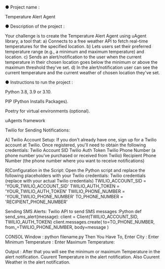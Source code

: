 ● Project name :

Temperature Alert Agent

● Description of the project :

Your challenge is to create the Temperature Alert Agent using uAgent library, a tool that:
a) Connects to a free weather API to fetch real-time temperatures for the specified location.
b) Lets users set their preferred temperature range (e.g., a minimum and maximum temperature) and
location.
c) Sends an alert/notification to the user when the current temperature in their chosen
location goes below the minimum or above the maximum threshold they've set.
d) In the alert/notification user can see the current temperature and the current weather of chosen location they've set.

● Instructions to run the project :

Python 3.8, 3.9 or 3.10.

PIP (Python Installs Packages).

Poetry for virtual environments (optional).

uAgents framework

Twilio for Sending Notifications:

A] Twilio Account Setup:
If you don't already have one, sign up for a Twilio account at Twilio.
Once registered, you'll need to obtain the following credentials:
Twilio Account SID
Twilio Auth Token
Twilio Phone Number (a phone number you've purchased or received from Twilio)
Recipient Phone Number (the phone number where you want to receive notifications)

R]Configuration in the Script:
Open the Python script  and replace the following placeholders with your Twilio credentials:
Twilio credentials (replace with your actual Twilio credentials) TWILIO_ACCOUNT_SID = 'YOUR_TWILIO_ACCOUNT_SID' TWILIO_AUTH_TOKEN = 'YOUR_TWILIO_AUTH_TOKEN' TWILIO_PHONE_NUMBER = 'YOUR_TWILIO_PHONE_NUMBER' TO_PHONE_NUMBER = 'RECIPIENT_PHONE_NUMBER'

Sending SMS Alerts:
Twilio API to send SMS messages :Python def send_sms_alert(message): client = Client(TWILIO_ACCOUNT_SID, TWILIO_AUTH_TOKEN) client.messages.create( to=TO_PHONE_NUMBER, from_=TWILIO_PHONE_NUMBER, body=message )

 CONSOL Window : 
 python filename.py
 Then You Have To,
 Enter City :
 Enter Minimum Temperature :
 Enter Maximum Temperature:

 Output : 
 After that you will see the minimum or maximum Temperature in the alert notification.
 Cuurent Temperature in the alert notification.
 Also Cuurent Weather in the alert notification.